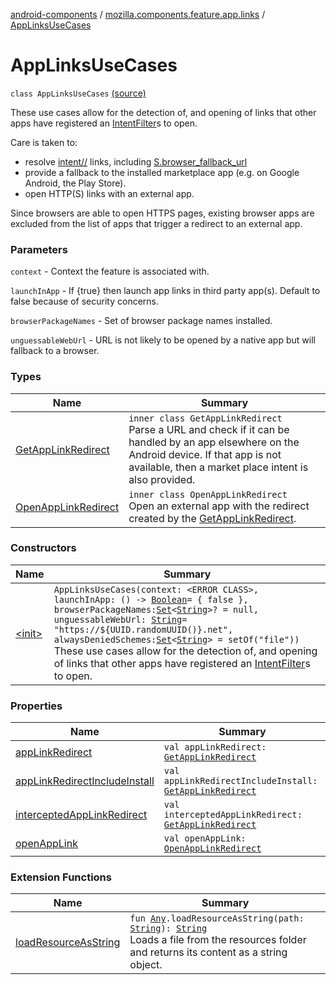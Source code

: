 [android-components](../../index.md) / [mozilla.components.feature.app.links](../index.md) / [AppLinksUseCases](./index.md)

# AppLinksUseCases

`class AppLinksUseCases` [(source)](https://github.com/mozilla-mobile/android-components/blob/master/components/feature/app-links/src/main/java/mozilla/components/feature/app/links/AppLinksUseCases.kt#L42)

These use cases allow for the detection of, and opening of links that other apps have registered
an [IntentFilter](#)s to open.

Care is taken to:

* resolve [intent//](intent//) links, including [S.browser_fallback_url](#)
* provide a fallback to the installed marketplace app (e.g. on Google Android, the Play Store).
* open HTTP(S) links with an external app.

Since browsers are able to open HTTPS pages, existing browser apps are excluded from the list of
apps that trigger a redirect to an external app.

### Parameters

`context` - Context the feature is associated with.

`launchInApp` - If {true} then launch app links in third party app(s). Default to false because
of security concerns.

`browserPackageNames` - Set of browser package names installed.

`unguessableWebUrl` - URL is not likely to be opened by a native app but will fallback to a browser.

### Types

| Name | Summary |
|---|---|
| [GetAppLinkRedirect](-get-app-link-redirect/index.md) | `inner class GetAppLinkRedirect`<br>Parse a URL and check if it can be handled by an app elsewhere on the Android device. If that app is not available, then a market place intent is also provided. |
| [OpenAppLinkRedirect](-open-app-link-redirect/index.md) | `inner class OpenAppLinkRedirect`<br>Open an external app with the redirect created by the [GetAppLinkRedirect](-get-app-link-redirect/index.md). |

### Constructors

| Name | Summary |
|---|---|
| [&lt;init&gt;](-init-.md) | `AppLinksUseCases(context: <ERROR CLASS>, launchInApp: () -> `[`Boolean`](https://kotlinlang.org/api/latest/jvm/stdlib/kotlin/-boolean/index.html)` = { false }, browserPackageNames: `[`Set`](https://kotlinlang.org/api/latest/jvm/stdlib/kotlin.collections/-set/index.html)`<`[`String`](https://kotlinlang.org/api/latest/jvm/stdlib/kotlin/-string/index.html)`>? = null, unguessableWebUrl: `[`String`](https://kotlinlang.org/api/latest/jvm/stdlib/kotlin/-string/index.html)` = "https://${UUID.randomUUID()}.net", alwaysDeniedSchemes: `[`Set`](https://kotlinlang.org/api/latest/jvm/stdlib/kotlin.collections/-set/index.html)`<`[`String`](https://kotlinlang.org/api/latest/jvm/stdlib/kotlin/-string/index.html)`> = setOf("file"))`<br>These use cases allow for the detection of, and opening of links that other apps have registered an [IntentFilter](#)s to open. |

### Properties

| Name | Summary |
|---|---|
| [appLinkRedirect](app-link-redirect.md) | `val appLinkRedirect: `[`GetAppLinkRedirect`](-get-app-link-redirect/index.md) |
| [appLinkRedirectIncludeInstall](app-link-redirect-include-install.md) | `val appLinkRedirectIncludeInstall: `[`GetAppLinkRedirect`](-get-app-link-redirect/index.md) |
| [interceptedAppLinkRedirect](intercepted-app-link-redirect.md) | `val interceptedAppLinkRedirect: `[`GetAppLinkRedirect`](-get-app-link-redirect/index.md) |
| [openAppLink](open-app-link.md) | `val openAppLink: `[`OpenAppLinkRedirect`](-open-app-link-redirect/index.md) |

### Extension Functions

| Name | Summary |
|---|---|
| [loadResourceAsString](../../mozilla.components.support.test.file/kotlin.-any/load-resource-as-string.md) | `fun `[`Any`](https://kotlinlang.org/api/latest/jvm/stdlib/kotlin/-any/index.html)`.loadResourceAsString(path: `[`String`](https://kotlinlang.org/api/latest/jvm/stdlib/kotlin/-string/index.html)`): `[`String`](https://kotlinlang.org/api/latest/jvm/stdlib/kotlin/-string/index.html)<br>Loads a file from the resources folder and returns its content as a string object. |
